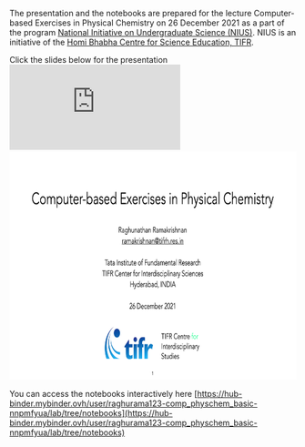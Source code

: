 The presentation and the notebooks are prepared for the lecture Computer-based Exercises in Physical Chemistry on 26 December 2021 as a part of the program
[National Initiative on Undergraduate Science (NIUS)](https://nius.hbcse.tifr.res.in/). NIUS is an initiative of the [Homi Bhabha Centre for Science Education, TIFR](https://www.hbcse.tifr.res.in/).

Click the slides below for the presentation
![](https://github.com/raghurama123/Comp_PhysChem_Basic/blob/main/pdf/NIUS26Dec2021_CompPhysChem.pdf)
<a href="https://github.com/raghurama123/Comp_PhysChem_Basic/blob/main/pdf/NIUS26Dec2021_CompPhysChem.pdf">
<img src="img/Comp_PhysChem.png"  height="400">
</a>

You can access the notebooks interactively here [https://hub-binder.mybinder.ovh/user/raghurama123-comp_physchem_basic-nnpmfyua/lab/tree/notebooks](https://hub-binder.mybinder.ovh/user/raghurama123-comp_physchem_basic-nnpmfyua/lab/tree/notebooks)
